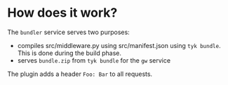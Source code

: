# How does it work?

The `bundler` service serves two purposes:
- compiles src/middleware.py using src/manifest.json using `tyk bundle`. This is done during the build phase.
- serves `bundle.zip` from `tyk bundle` for the `gw` service

The plugin adds a header `Foo: Bar` to all requests. 
